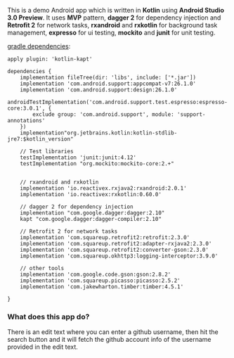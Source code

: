 This is a demo Android app which is written in **Kotlin** using **Android Studio 3.0 Preview**. It uses **MVP** pattern, **dagger 2** for dependency injection and **Retrofit 2** for network tasks, **rxandroid** and **rxkotlin** for background task management, **expresso** for ui testing, **mockito** and **junit** for unit testing.

[gradle dependencies](https://github.com/pengcy/kotlin-mvp-dagger2-rxandroid/blob/master/app/build.gradle):
```
apply plugin: 'kotlin-kapt'

dependencies {
    implementation fileTree(dir: 'libs', include: ['*.jar'])
    implementation 'com.android.support:appcompat-v7:26.1.0'
    implementation 'com.android.support:design:26.1.0'
    androidTestImplementation('com.android.support.test.espresso:espresso-core:3.0.1', {
        exclude group: 'com.android.support', module: 'support-annotations'
    })
    implementation"org.jetbrains.kotlin:kotlin-stdlib-jre7:$kotlin_version"

    // Test libraries
    testImplementation 'junit:junit:4.12'
    testImplementation "org.mockito:mockito-core:2.+"


    // rxandroid and rxkotlin
    implementation 'io.reactivex.rxjava2:rxandroid:2.0.1'
    implementation 'io.reactivex:rxkotlin:0.60.0'

    // dagger 2 for dependency injection
    implementation "com.google.dagger:dagger:2.10"
    kapt "com.google.dagger:dagger-compiler:2.10"

    // Retrofit 2 for network tasks
    implementation 'com.squareup.retrofit2:retrofit:2.3.0'
    implementation 'com.squareup.retrofit2:adapter-rxjava2:2.3.0'
    implementation 'com.squareup.retrofit2:converter-gson:2.3.0'
    implementation 'com.squareup.okhttp3:logging-interceptor:3.9.0'

    // other tools
    implementation 'com.google.code.gson:gson:2.8.2'
    implementation 'com.squareup.picasso:picasso:2.5.2'
    implementation 'com.jakewharton.timber:timber:4.5.1'

}
```


### What does this app do?
There is an edit text where you can enter a github username, then hit the search button and it will fetch the github account info of the username provided in the edit text.
